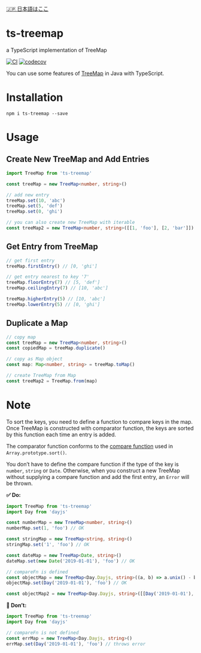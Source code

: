 [🇯🇵 日本語はここ](https://github.com/yuyasvx/ts-treemap/blob/master/README.md)

# ts-treemap

a TypeScript implementation of TreeMap

[![CI](https://circleci.com/gh/yuyasvx/ts-treemap/tree/master.svg?style=shield&circle-token=f7dfd3305577f40429c6b2046bc658cbc3614997)](https://circleci.com/gh/yuyasvx/ts-treemap)
[![codecov](https://codecov.io/gh/yuyasvx/ts-treemap/branch/master/graph/badge.svg)](https://codecov.io/gh/yuyasvx/ts-treemap)

You can use some features of [TreeMap](https://docs.oracle.com/javase/8/docs/api/java/util/TreeMap.html) in Java with TypeScript.

# Installation

```
npm i ts-treemap --save
```

# Usage

## Create New TreeMap and Add Entries

```typescript
import TreeMap from 'ts-treemap'

const treeMap = new TreeMap<number, string>()

// add new entry
treeMap.set(10, 'abc')
treeMap.set(5, 'def')
treeMap.set(0, 'ghi')

// you can also create new TreeMap with iterable
const treeMap2 = new TreeMap<number, string>([[1, 'foo'], [2, 'bar']])
```

## Get Entry from TreeMap

```typescript
// get first entry
treeMap.firstEntry() // [0, 'ghi']

// get entry nearest to key '7'
treeMap.floorEntry(7) // [5, 'def']
treeMap.ceilingEntry(7) // [10, 'abc']

treeMap.higherEntry(5) // [10, 'abc']
treeMap.lowerEntry(5) // [0, 'ghi']
```

## Duplicate a Map

```typescript
// copy map
const treeMap = new TreeMap<number, string>()
const copiedMap = treeMap.duplicate()

// copy as Map object
const map: Map<number, string> = treeMap.toMap()

// create TreeMap from Map
const treeMap2 = TreeMap.from(map)
```

# Note

To sort the keys, you need to define a function to compare keys in the map. Once TreeMap is constructed with comparator function, the keys are sorted by this function each time an entry is added.

The comparator function conforms to the [compare function](https://developer.mozilla.org/en-US/docs/Web/JavaScript/Reference/Global_Objects/Array/sort#Description) used in `Array.prototype.sort()`.

You don’t have to define the compare function if the type of the key is `number`, `string` or `Date`. Otherwise, when you construct a new TreeMap without supplying a compare function and add the first entry, an `Error` will be thrown.

**✅ Do:**

```typescript
import TreeMap from 'ts-treemap'
import Day from 'dayjs'

const numberMap = new TreeMap<number, string>()
numberMap.set(1, 'foo') // OK

const stringMap = new TreeMap<string, string>()
stringMap.set('1', 'foo') // OK

const dateMap = new TreeMap<Date, string>()
dateMap.set(new Date('2019-01-01'), 'foo') // OK

// compareFn is defined
const objectMap = new TreeMap<Day.Dayjs, string>((a, b) => a.unix() - b.unix())
objectMap.set(Day('2019-01-01'), 'foo') // OK

const objectMap2 = new TreeMap<Day.Dayjs, string>([[Day('2019-01-01'), 'foo']], (a, b) => a.unix() - b.unix())
```

**🛑 Don’t:**

```typescript
import TreeMap from 'ts-treemap'
import Day from 'dayjs'

// compareFn is not defined
const errMap = new TreeMap<Day.Dayjs, string>()
errMap.set(Day('2019-01-01'), 'foo') // throws error
```
